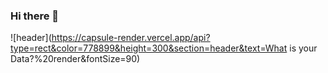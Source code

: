 ### Hi there 👋

![header](https://capsule-render.vercel.app/api?type=rect&color=778899&height=300&section=header&text=What is your Data?%20render&fontSize=90)

<!--
**SeoroMin/SeoroMin** is a ✨ _special_ ✨ repository because its `README.md` (this file) appears on your GitHub profile.

Here are some ideas to get you started:

- 🔭 I’m currently working on ...
- 🌱 I’m currently learning ...
- 👯 I’m looking to collaborate on ...
- 🤔 I’m looking for help with ...
- 💬 Ask me about ...
- 📫 How to reach me: ...
- 😄 Pronouns: ...
- ⚡ Fun fact: ...
-->

